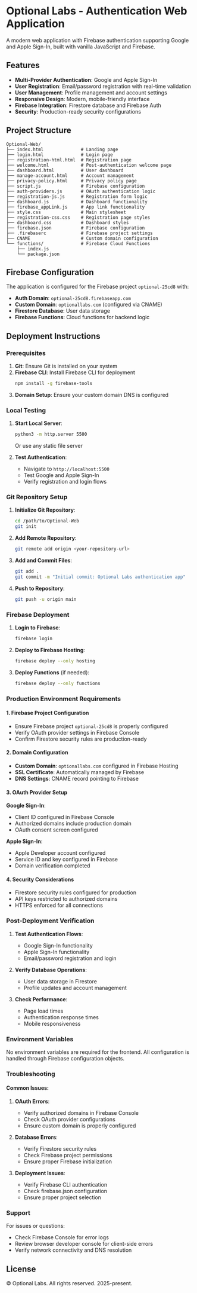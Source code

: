 # Optional Labs - Authentication Web Application

A modern web application with Firebase authentication supporting Google and Apple Sign-In, built with vanilla JavaScript and Firebase.

## Features

- **Multi-Provider Authentication**: Google and Apple Sign-In
- **User Registration**: Email/password registration with real-time validation
- **User Management**: Profile management and account settings
- **Responsive Design**: Modern, mobile-friendly interface
- **Firebase Integration**: Firestore database and Firebase Auth
- **Security**: Production-ready security configurations

## Project Structure

```
Optional-Web/
├── index.html              # Landing page
├── login.html              # Login page
├── registration-html.html  # Registration page
├── welcome.html            # Post-authentication welcome page
├── dashboard.html          # User dashboard
├── manage-account.html     # Account management
├── privacy-policy.html     # Privacy policy page
├── script.js               # Firebase configuration
├── auth-providers.js       # OAuth authentication logic
├── registration-js.js      # Registration form logic
├── dashboard.js            # Dashboard functionality
├── firebase_appLink.js     # App link functionality
├── style.css               # Main stylesheet
├── registration-css.css    # Registration page styles
├── dashboard.css           # Dashboard styles
├── firebase.json           # Firebase configuration
├── .firebaserc             # Firebase project settings
├── CNAME                   # Custom domain configuration
└── functions/              # Firebase Cloud Functions
    ├── index.js
    └── package.json
```

## Firebase Configuration

The application is configured for the Firebase project `optional-25cd8` with:
- **Auth Domain**: `optional-25cd8.firebaseapp.com`
- **Custom Domain**: `optionallabs.com` (configured via CNAME)
- **Firestore Database**: User data storage
- **Firebase Functions**: Cloud functions for backend logic

## Deployment Instructions

### Prerequisites

1. **Git**: Ensure Git is installed on your system
2. **Firebase CLI**: Install Firebase CLI for deployment
   ```bash
   npm install -g firebase-tools
   ```
3. **Domain Setup**: Ensure your custom domain DNS is configured

### Local Testing

1. **Start Local Server**:
   ```bash
   python3 -m http.server 5500
   ```
   Or use any static file server

2. **Test Authentication**:
   - Navigate to `http://localhost:5500`
   - Test Google and Apple Sign-In
   - Verify registration and login flows

### Git Repository Setup

1. **Initialize Git Repository**:
   ```bash
   cd /path/to/Optional-Web
   git init
   ```

2. **Add Remote Repository**:
   ```bash
   git remote add origin <your-repository-url>
   ```

3. **Add and Commit Files**:
   ```bash
   git add .
   git commit -m "Initial commit: Optional Labs authentication app"
   ```

4. **Push to Repository**:
   ```bash
   git push -u origin main
   ```

### Firebase Deployment

1. **Login to Firebase**:
   ```bash
   firebase login
   ```

2. **Deploy to Firebase Hosting**:
   ```bash
   firebase deploy --only hosting
   ```

3. **Deploy Functions** (if needed):
   ```bash
   firebase deploy --only functions
   ```

### Production Environment Requirements

#### 1. Firebase Project Configuration
- Ensure Firebase project `optional-25cd8` is properly configured
- Verify OAuth provider settings in Firebase Console
- Confirm Firestore security rules are production-ready

#### 2. Domain Configuration
- **Custom Domain**: `optionallabs.com` configured in Firebase Hosting
- **SSL Certificate**: Automatically managed by Firebase
- **DNS Settings**: CNAME record pointing to Firebase

#### 3. OAuth Provider Setup

**Google Sign-In**:
- Client ID configured in Firebase Console
- Authorized domains include production domain
- OAuth consent screen configured

**Apple Sign-In**:
- Apple Developer account configured
- Service ID and key configured in Firebase
- Domain verification completed

#### 4. Security Considerations
- Firestore security rules configured for production
- API keys restricted to authorized domains
- HTTPS enforced for all connections

### Post-Deployment Verification

1. **Test Authentication Flows**:
   - Google Sign-In functionality
   - Apple Sign-In functionality
   - Email/password registration and login

2. **Verify Database Operations**:
   - User data storage in Firestore
   - Profile updates and account management

3. **Check Performance**:
   - Page load times
   - Authentication response times
   - Mobile responsiveness

### Environment Variables

No environment variables are required for the frontend. All configuration is handled through Firebase configuration objects.

### Troubleshooting

#### Common Issues:

1. **OAuth Errors**:
   - Verify authorized domains in Firebase Console
   - Check OAuth provider configurations
   - Ensure custom domain is properly configured

2. **Database Errors**:
   - Verify Firestore security rules
   - Check Firebase project permissions
   - Ensure proper Firebase initialization

3. **Deployment Issues**:
   - Verify Firebase CLI authentication
   - Check firebase.json configuration
   - Ensure proper project selection

### Support

For issues or questions:
- Check Firebase Console for error logs
- Review browser developer console for client-side errors
- Verify network connectivity and DNS resolution

## License

© Optional Labs. All rights reserved. 2025-present.